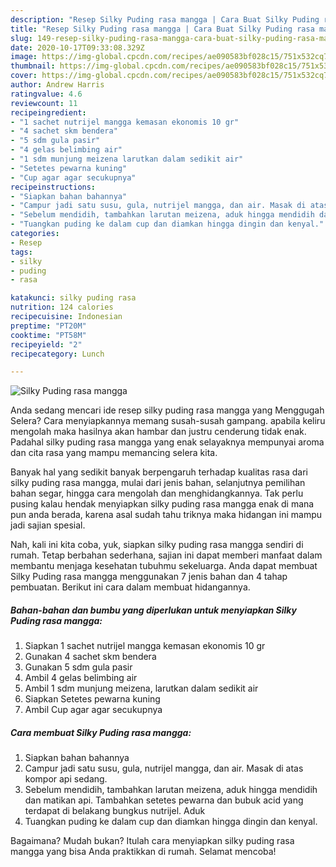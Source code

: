 ```yaml
---
description: "Resep Silky Puding rasa mangga | Cara Buat Silky Puding rasa mangga Yang Enak dan Simpel"
title: "Resep Silky Puding rasa mangga | Cara Buat Silky Puding rasa mangga Yang Enak dan Simpel"
slug: 149-resep-silky-puding-rasa-mangga-cara-buat-silky-puding-rasa-mangga-yang-enak-dan-simpel
date: 2020-10-17T09:33:08.329Z
image: https://img-global.cpcdn.com/recipes/ae090583bf028c15/751x532cq70/silky-puding-rasa-mangga-foto-resep-utama.jpg
thumbnail: https://img-global.cpcdn.com/recipes/ae090583bf028c15/751x532cq70/silky-puding-rasa-mangga-foto-resep-utama.jpg
cover: https://img-global.cpcdn.com/recipes/ae090583bf028c15/751x532cq70/silky-puding-rasa-mangga-foto-resep-utama.jpg
author: Andrew Harris
ratingvalue: 4.6
reviewcount: 11
recipeingredient:
- "1 sachet nutrijel mangga kemasan ekonomis 10 gr"
- "4 sachet skm bendera"
- "5 sdm gula pasir"
- "4 gelas belimbing air"
- "1 sdm munjung meizena larutkan dalam sedikit air"
- "Setetes pewarna kuning"
- "Cup agar agar secukupnya"
recipeinstructions:
- "Siapkan bahan bahannya"
- "Campur jadi satu susu, gula, nutrijel mangga, dan air. Masak di atas kompor api sedang."
- "Sebelum mendidih, tambahkan larutan meizena, aduk hingga mendidih dan matikan api. Tambahkan setetes pewarna dan bubuk acid yang terdapat di belakang bungkus nutrijel. Aduk"
- "Tuangkan puding ke dalam cup dan diamkan hingga dingin dan kenyal."
categories:
- Resep
tags:
- silky
- puding
- rasa

katakunci: silky puding rasa 
nutrition: 124 calories
recipecuisine: Indonesian
preptime: "PT20M"
cooktime: "PT58M"
recipeyield: "2"
recipecategory: Lunch

---
```



![Silky Puding rasa mangga](https://img-global.cpcdn.com/recipes/ae090583bf028c15/751x532cq70/silky-puding-rasa-mangga-foto-resep-utama.jpg)

Anda sedang mencari ide resep silky puding rasa mangga yang Menggugah Selera? Cara menyiapkannya memang susah-susah gampang. apabila keliru mengolah maka hasilnya akan hambar dan justru cenderung tidak enak. Padahal silky puding rasa mangga yang enak selayaknya mempunyai aroma dan cita rasa yang mampu memancing selera kita.

Banyak hal yang sedikit banyak berpengaruh terhadap kualitas rasa dari silky puding rasa mangga, mulai dari jenis bahan, selanjutnya pemilihan bahan segar, hingga cara mengolah dan menghidangkannya. Tak perlu pusing kalau hendak menyiapkan silky puding rasa mangga enak di mana pun anda berada, karena asal sudah tahu triknya maka hidangan ini mampu jadi sajian spesial.




Nah, kali ini kita coba, yuk, siapkan silky puding rasa mangga sendiri di rumah. Tetap berbahan sederhana, sajian ini dapat memberi manfaat dalam membantu menjaga kesehatan tubuhmu sekeluarga. Anda dapat membuat Silky Puding rasa mangga menggunakan 7 jenis bahan dan 4 tahap pembuatan. Berikut ini cara dalam membuat hidangannya.

<!--inarticleads1-->

##### Bahan-bahan dan bumbu yang diperlukan untuk menyiapkan Silky Puding rasa mangga:

1. Siapkan 1 sachet nutrijel mangga kemasan ekonomis 10 gr
1. Gunakan 4 sachet skm bendera
1. Gunakan 5 sdm gula pasir
1. Ambil 4 gelas belimbing air
1. Ambil 1 sdm munjung meizena, larutkan dalam sedikit air
1. Siapkan Setetes pewarna kuning
1. Ambil Cup agar agar secukupnya




<!--inarticleads2-->

##### Cara membuat Silky Puding rasa mangga:

1. Siapkan bahan bahannya
1. Campur jadi satu susu, gula, nutrijel mangga, dan air. Masak di atas kompor api sedang.
1. Sebelum mendidih, tambahkan larutan meizena, aduk hingga mendidih dan matikan api. Tambahkan setetes pewarna dan bubuk acid yang terdapat di belakang bungkus nutrijel. Aduk
1. Tuangkan puding ke dalam cup dan diamkan hingga dingin dan kenyal.




Bagaimana? Mudah bukan? Itulah cara menyiapkan silky puding rasa mangga yang bisa Anda praktikkan di rumah. Selamat mencoba!
